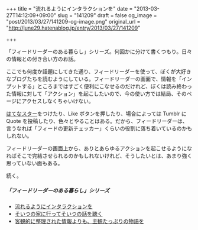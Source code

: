 +++
title = "流れるようにインタラクションを"
date = "2013-03-27T14:12:09+09:00"
slug = "141209"
draft = false
og_image = "post/2013/03/27/141209-og-image.png"
original_url = "http://june29.hatenablog.jp/entry/2013/03/27/141209"

+++

<p>「フィードリーダーのある暮らし」シリーズ。何回かに分けて書くつもり。日々の情報との付き合い方のお話。</p>
<p>ここでも何度か話題にしてきた通り、フィードリーダーを使って、ぼくが大好きなブログたちを読むようにしている。フィードリーダーの画面で、情報を「インプットする」ところまではすごく便利にこなせるのだけれど、ぼくは読み終わった情報に対して「アクション」を起こしたいので、今の使い方では結局、そのページにアクセスしなくちゃいけない。</p>
<p><a class="keyword" href="http://d.hatena.ne.jp/keyword/%A4%CF%A4%C6%A4%CA%A5%B9%A5%BF%A1%BC">はてなスター</a>をつけたり、Like ボタンを押したり、場合によっては Tumblr に Quote を投稿したり、色々とやることはある。だから、フィードリーダーは、言うなれば「フィードの更新チェッカー」くらいの役割に落ち着いているのかもしれない。</p>
<p>フィードリーダーの画面上から、ありとあらゆるアクションを起こせるようになればそこで完結させられるのかもしれないけれど、そうしたいとは、あまり強く思っていない面もある。</p>
<p>続く。</p>

<div class="section">
    <h5>「フィードリーダーのある暮らし」シリーズ</h5>
    
<ul>
<li><a href="http://june29.hatenablog.jp/entry/2013/03/27/141209" title="流れるようにインタラクションを - 29%の純情な感情">流れるようにインタラクションを</a></li>
<li><a href="http://june29.hatenablog.jp/entry/2013/03/27/141815" title="そいつの家に行ってそいつの話を聴く - 29%の純情な感情">そいつの家に行ってそいつの話を聴く</a></li>
<li><a href="http://june29.hatenablog.jp/entry/2013/03/28/160816" title="客観的に整理された情報よりも、主観たっぷりの物語を - 29%の純情な感情">客観的に整理された情報よりも、主観たっぷりの物語を</a></li>
</ul>
</div>
